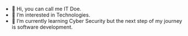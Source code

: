 - 👋 Hi, you can call me IT Doe.
- 👀 I’m interested in Technologies.
- 🌱 I’m currently learning Cyber Security but the next step of my journey is software development.


<!---
itempo-cyber/itempo-cyber is a ✨ special ✨ repository because its `README.md` (this file) appears on your GitHub profile.
You can click the Preview link to take a look at your changes.
--->
